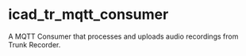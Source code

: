 # icad_tr_mqtt_consumer
A MQTT Consumer that processes and uploads audio recordings from Trunk Recorder.
